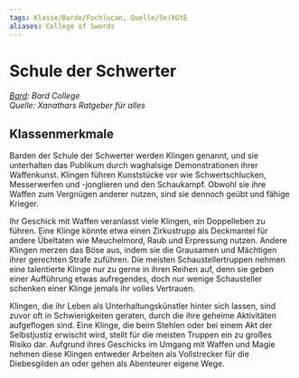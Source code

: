 ```yaml
---
tags: Klasse/Barde/Fochlucan, Quelle/5e/XGtE
aliases: College of Swords
---
```

Schule der Schwerter
====================

[_Bard_](05%20-%20Wikipedia/Charakteroptionen/02.%20Klassen/Barde.md)_: Bard College_  
_Quelle: Xanathars Ratgeber für alles_

Klassenmerkmale
---------------

Barden der Schule der Schwerter werden Klingen genannt, und sie unterhalten das Publikum durch waghalsige Demonstrationen ihrer Waffenkunst. Klingen führen Kunststücke vor wie Schwertschlucken, Messerwerfen und -jonglieren und den Schaukampf. Obwohl sie ihre Waffen zum Vergnügen anderer nutzen, sind sie dennoch geübt und fähige Krieger.

Ihr Geschick mit Waffen veranlasst viele Klingen, ein Doppelleben zu führen. Eine Klinge könnte etwa einen Zirkustrupp als Deckmantel für andere Übeltaten wie Meuchelmord, Raub und Erpressung nutzen. Andere Klingen merzen das Böse aus, indem sie die Grausamen und Mächtigen ihrer gerechten Strafe zuführen. Die meisten Schaustellertruppen nehmen eine talentierte Klinge nur zu gerne in ihren Reihen auf, denn sie geben einer Aufführung etwas aufregendes, doch nur wenige Schausteller schenken einer Klinge jemals ihr volles Vertrauen.

Klingen, die ihr Leben als Unterhaltungskünstler hinter sich lassen, sind zuvor oft in Schwierigkeiten geraten, durch die ihre geheime Aktivitäten aufgeflogen sind. Eine Klinge, die beim Stehlen oder bei einem Akt der Selbstjustiz erwischt wird, stellt für die meisten Truppen ein zu großes Risiko dar. Aufgrund ihres Geschicks im Umgang mit Waffen und Magie nehmen diese Klingen entweder Arbeiten als Vollstrecker für die Diebesgilden an oder gehen als Abenteurer eigene Wege.